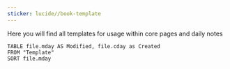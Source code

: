 ```yaml
---
sticker: lucide//book-template
---
```

Here you will find all templates for usage within core pages and daily notes

```dataview
TABLE file.mday AS Modified, file.cday as Created
FROM "Template"
SORT file.mday
```

